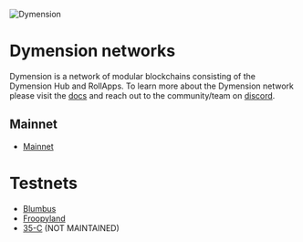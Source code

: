 ![Dymension](/static/img/background-color-logo.jpg)

# Dymension networks

Dymension is a network of modular blockchains consisting of the Dymension Hub and RollApps. To learn more about the Dymension network please visit the [docs](https://docs.dymension.xyz/) and reach out to the community/team on [discord](https://discord.gg/dymension).

## Mainnet

-   [Mainnet](/mainnet/genesis_validators.md)

# Testnets

-   [Blumbus](/testnet/blumbus/genesis_validators.md)
-   [Froopyland](/devnet/froopyland/genesis_validators.md)
-   [35-C](/prev-testnets/35-C/genesis_validators.md) (NOT MAINTAINED)

